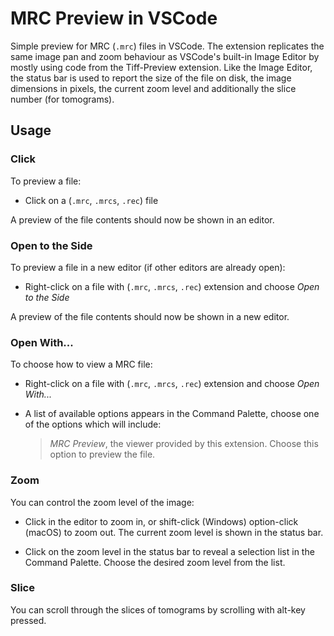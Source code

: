 # MRC Preview in VSCode

Simple preview for MRC (`.mrc`) files in VSCode. The extension replicates the same image pan and zoom behaviour as VSCode's built-in Image Editor by mostly using code from the Tiff-Preview extension. Like the Image Editor, the status bar is used to report the size of the file on disk, the image dimensions in pixels, the current zoom level and additionally the slice number (for tomograms).


## Usage

### **Click**

To preview a file:

- Click on a (`.mrc`, `.mrcs`, `.rec`) file 

A preview of the file contents should now be shown in an editor.

### **Open to the Side**

To preview a file in a new editor (if other editors are already open):

- Right-click on a file with (`.mrc`, `.mrcs`, `.rec`) extension and choose *Open to the Side*

A preview of the file contents should now be shown in a new editor.

### **Open With...**

To choose how to view a MRC file:

- Right-click on a file with (`.mrc`, `.mrcs`, `.rec`) extension and choose *Open With...*
- A list of available options appears in the Command Palette, choose one of the options which will include:

    > *MRC Preview*, the viewer provided by this extension. Choose this option to preview the file.

### **Zoom** 

You can control the zoom level of the image:

- Click in the editor to zoom in, or shift-click (Windows)  option-click (macOS) to zoom out. The current zoom level is shown in the status bar.
  
- Click on the zoom level in the status bar to reveal a selection list in the Command Palette. Choose the desired zoom level from the list.

### **Slice**
You can scroll through the slices of tomograms by scrolling with alt-key pressed.